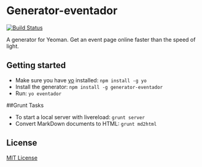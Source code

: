 # Generator-eventador
[![Build Status](http://f.cl.ly/items/1n0Q3t250g3F1u3d160a/aventador.png)](https://travis-ci.org/Jamiltz/generator-eventador)

A generator for Yeoman. Get an event page online faster than the speed of light.

## Getting started
- Make sure you have [yo](https://github.com/yeoman/yo) installed:
    `npm install -g yo`
- Install the generator: `npm install -g generator-eventador`
- Run: `yo eventador`

##Grunt Tasks
- To start a local server with livereload: `grunt server`
- Convert MarkDown documents to HTML: `grunt md2html`

## License
[MIT License](http://en.wikipedia.org/wiki/MIT_License)
